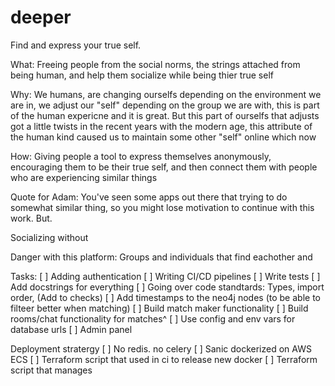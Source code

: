 # deeper
Find and express your true self.

What:
Freeing people from the social norms, the strings attached from being human, and help them socialize while being thier true self

Why:
We humans, are changing ourselfs depending on the environment we are in, we adjust our "self" depending on the group we are with, this is part of the human expericne and it is great. But this part of ourselfs that adjusts got a little twists in the recent years with the modern age, this attribute of the human kind caused us to maintain some other "self" online which now 

How:
Giving people a tool to express themselves anonymously, encouraging them to be their true self, and then connect them with people who are experiencing similar things


Quote for Adam:
You've seen some apps out there that trying to do somewhat similar thing, so you might lose motivation to continue with this work. But.


Socializing without 

Danger with this platform:
Groups and individuals that find eachother and


Tasks:
[ ] Adding authentication
[ ] Writing CI/CD pipelines
[ ] Write tests
[ ] Add docstrings for everything
[ ] Going over code standtards: Types, import order, (Add to checks)
[ ] Add timestamps to the neo4j nodes (to be able to filteer better when matching)
[ ] Build match maker functionality
[ ] Build rooms/chat functionality for matches^
[ ] Use config and env vars for database urls
[ ] Admin panel

Deployment stratergy
[ ] No redis. no celery
[ ] Sanic dockerized on AWS ECS
[ ] Terraform script that used in ci to release new docker
[ ] Terraform script that manages 
